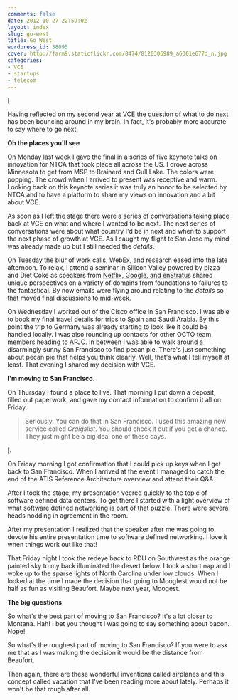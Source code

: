```yaml
---
comments: false
date: 2012-10-27 22:59:02
layout: index
slug: go-west
title: Go West
wordpress_id: 38095
cover: http://farm9.staticflickr.com/8474/8120306989_a6301e677d_n.jpg
categories:
- VCE
- startups
- telecom
---
```


[

Having reflected on [my second year at VCE](http://fudge.org/my-second-year/) the question of what to do next has been bouncing around in my brain. In fact, it's probably more accurate to say where to go next.

**Oh the places you'll see**

On Monday last week I gave the final in a series of five keynote talks on innovation for NTCA that took place all across the US. I drove across Minnesota to get from MSP to Brainerd and Gull Lake. The colors were popping. The crowd when I arrived to present was receptive and warm. Looking back on this keynote series it was truly an honor to be selected by NTCA and to have a platform to share my views on innovation and a bit about VCE.

As soon as I left the stage there were a series of conversations taking place back at VCE on what and where I wanted to be next. The next series of conversations were about what country I'd be in next and when to support the next phase of growth at VCE. As I caught my flight to San Jose my mind was already made up but I still needed the _details_.

On Tuesday the blur of work calls, WebEx, and research eased into the late afternoon. To relax, I attend a seminar in Silicon Valley powered by pizza and Diet Coke as speakers from [Netflix, Google, and enStratus](http://svforum.org/index.cfm?fuseaction=Calendar.eventDetail&eventID=14056) shared unique perspectives on a variety of domains from foundations to failures to the fantastical. By now emails were flying around relating to the _details_ so that moved final discussions to mid-week.

On Wednesday I worked out of the Cisco office in San Francisco. I was able to book my final travel details for trips to Spain and Saudi Arabia. By this point the trip to Germany was already starting to look like it could be handled locally. I was also rounding up contacts for other OCTO team members heading to APJC. In between I was able to walk around a disarmingly sunny San Francisco to find pecan pie. There's just something about pecan pie that helps you think clearly. Well, that's what I tell myself at least. That evening I shared my decision with VCE.

**I'm moving to San Francisco.**

On Thursday I found a place to live. That morning I put down a deposit, filled out paperwork, and gave my contact information to confirm it all on Friday.


> Seriously. You can do that in San Francisco. I used this amazing new service called _Craigslist_. You should check it out if you get a chance. They just might be a big deal one of these days.


[.

On Friday morning I got confirmation that I could pick up keys when I get back to San Francisco. When I arrived at the event I managed to catch the end of the ATIS Reference Architecture overview and attend their Q&A.

After I took the stage, my presentation veered quickly to the topic of software defined data centers. To get there I started with a light overview of what software defined networking is part of that puzzle. There were several heads nodding in agreement in the room.

After my presentation I realized that the speaker after me was going to devote his entire presentation time to software defined networking. I love it when things work out like that!

That Friday night I took the redeye back to RDU on Southwest as the orange painted sky to my back illuminated the desert below. I took a short nap and I woke up to the sparse lights of North Carolina under low clouds. When I looked at the time I made the decision that going to Moogfest would not be half as fun as visiting Beaufort. Maybe next year, Moogest.

**The big questions**

So what's the best part of moving to San Francisco? It's a lot closer to Montana. Hah! I bet you thought I was going to say something about bacon. Nope!

So what's the roughest part of moving to San Francisco? If you were to ask me that as I was making the decision it would be the distance from Beaufort.

Then again, there are these wonderful inventions called airplanes and this concept called vacation that I've been reading more about lately. Perhaps it won't be that rough after all.
